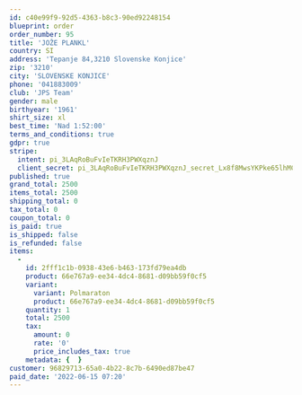 ```yaml
---
id: c40e99f9-92d5-4363-b8c3-90ed92248154
blueprint: order
order_number: 95
title: 'JOŽE PLANKL'
country: SI
address: 'Tepanje 84,3210 Slovenske Konjice'
zip: '3210'
city: 'SLOVENSKE KONJICE'
phone: '041883009'
club: 'JPS Team'
gender: male
birthyear: '1961'
shirt_size: xl
best_time: 'Nad 1:52:00'
terms_and_conditions: true
gdpr: true
stripe:
  intent: pi_3LAqRoBuFvIeTKRH3PWXqznJ
  client_secret: pi_3LAqRoBuFvIeTKRH3PWXqznJ_secret_Lx8f8MwsYKPke65lhMC1zptII
published: true
grand_total: 2500
items_total: 2500
shipping_total: 0
tax_total: 0
coupon_total: 0
is_paid: true
is_shipped: false
is_refunded: false
items:
  -
    id: 2fff1c1b-0938-43e6-b463-173fd79ea4db
    product: 66e767a9-ee34-4dc4-8681-d09bb59f0cf5
    variant:
      variant: Polmaraton
      product: 66e767a9-ee34-4dc4-8681-d09bb59f0cf5
    quantity: 1
    total: 2500
    tax:
      amount: 0
      rate: '0'
      price_includes_tax: true
    metadata: {  }
customer: 96829713-65a0-4b22-8c7b-6490ed87be47
paid_date: '2022-06-15 07:20'
---
```

